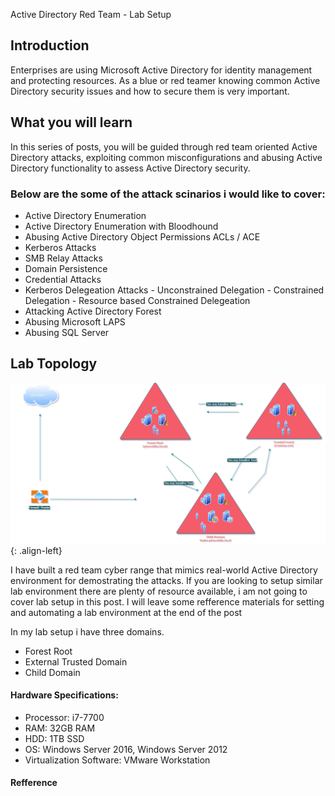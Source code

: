 Active Directory Red Team - Lab Setup

## Introduction

Enterprises are using Microsoft Active Directory for identity management and protecting resources. As a blue or red teamer knowing common Active Directory security issues and how to secure them is very important.

## What you will learn

In this series of posts, you will be guided through red team oriented Active Directory attacks, exploiting common misconfigurations and abusing Active Directory functionality to assess Active Directory security.

### Below are the some of the attack scinarios i would like to cover:

+ Active Directory Enumeration
+ Active Directory Enumeration with Bloodhound
+ Abusing Active Directory Object Permissions ACLs / ACE
+ Kerberos Attacks
+ SMB Relay Attacks
+ Domain Persistence
+ Credential Attacks
+ Kerberos Delegeation Attacks
      - Unconstrained Delegation
      - Constrained Delegation
      - Resource based Constrained Delegeation
+ Attacking Active Directory Forest
+ Abusing Microsoft LAPS
+ Abusing SQL Server

## Lab Topology


![source-01](/img/redteam.png){: .align-left}

I have built a red team cyber range that mimics real-world Active Directory environment  for demostrating the attacks. If you are looking to setup similar lab environment there are plenty of resource available, i am not going to cover lab setup in this post. I will leave some refference materials for setting and automating a lab environment at the end of the post

In my lab setup i have three domains.

+ Forest Root 
+ External Trusted Domain
+ Child Domain
 

#### Hardware Specifications:
+ Processor: i7-7700
+ RAM: 32GB RAM
+ HDD: 1TB  SSD
+ OS: Windows Server 2016, Windows Server 2012
+ Virtualization Software: VMware Workstation


#### Refference

